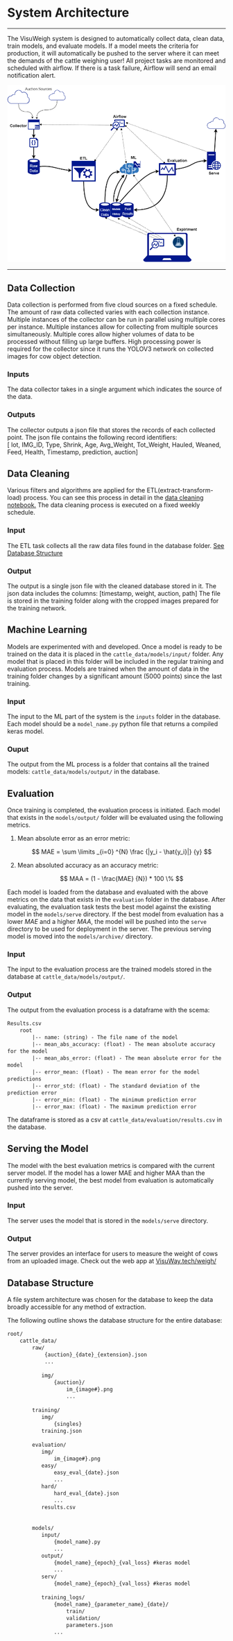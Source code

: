 # System Architecture

---

The VisuWeigh system is designed to automatically collect data, clean data, train models, and evaluate models. 
If a model meets the criteria for production, it will automatically be pushed to the server where it can meet the 
demands of the cattle weighing user! 
All project tasks are monitored and scheduled with airflow. If there is a task failure, Airflow will send an email 
notification alert. 


![img.png](architecture.png)

---

## Data Collection

Data collection is performed from five cloud sources on a fixed schedule. 
The amount of raw data collected varies with each collection instance. 
Multiple instances of the collector can be run in parallel using multiple cores per instance. Multiple instances allow for collecting from multiple sources simultaneously. Multiple cores allow higher volumes of data to be processed without filling up large buffers. High processing power is required for the collector since it runs the YOLOV3 network on collected images for cow object detection. 

### Inputs
The data collector takes in a single argument which indicates the source of the data. 

### Outputs 
The collector outputs a json file that stores the records of each collected point. 
The json file contains the following record identifiers:</br>
[ lot, IMG_ID, Type, Shrink, Age, Avg_Weight, Tot_Weight, Hauled, Weaned, Feed, Health, Timestamp, prediction, auction] 


## Data Cleaning 
Various filters and algorithms are applied for the ETL(extract-transform-load) process. You can see this process in detail in the [data cleaning notebook.]()
The data cleaning process is executed on a fixed weekly schedule. 

### Input
The ETL task collects all the raw data files found in the database folder. [See Database Structure](#dbstruct) 

### Output
The output is a single json file with the cleaned database stored in it. The json data includes the columns: [timestamp, weight, auction, path] The file is stored in the training folder along with the cropped images prepared for the training network. 

## Machine Learning
Models are experimented with and developed. Once a model is ready to be trained on the data it is placed in the `cattle_data/models/input/` folder. Any model that is placed in this folder will be included in the regular training and evaluation process. Models are trained when the amount of data in the training folder changes by a significant amount (5000 points) since the last training. 

### Input
The input to the ML part of the system is the `inputs` folder in the database. Each model should be a `model_name.py` python file that returns a compiled keras model.

### Ouput
The output from the ML process is a folder that contains all the trained models: `cattle_data/models/output/` in the database.

## Evaluation
Once training is completed, the evaluation process is initiated. Each model that exists in the `models/output/` folder will be evaluated using the following metrics. 

1. Mean absolute error as an error metric: 

    $$ MAE =  \sum \limits _{i=0} ^{N} \frac {|y_i - \hat{y_i}|} {y} $$


2. Mean absoluted accuracy as an accuracy metric:

    $$ MAA = (1 -  \frac{MAE} {N}) * 100 \% $$

Each model is loaded from the database and evaluated with the above metrics on the data that exists in the `evaluation` folder in the database. 
After evaluating, the evaluation task tests the best model against the existing model in the `models/serve` directory. 
If the best model from evaluation has a lower $MAE$ and a higher $MAA$, the model will be pushed into the `serve` directory
to be used for deployment in the server. The previous serving model is moved into the `models/archive/` directory.

### Input 
The input to the evaluation process are the trained models stored in the database at `cattle_data/models/output/`. 

### Output
The output from the evaluation process is a dataframe with the scema: 


    Results.csv 
        root
            |-- name: (string) - The file name of the model
            |-- mean_abs_accuracy: (float) - The mean absolute accuracy for the model
            |-- mean_abs_error: (float) - The mean absolute error for the model
            |-- error_mean: (float) - The mean error for the model predictions
            |-- error_std: (float) - The standard deviation of the prediction error
            |-- error_min: (float) - The minimum prediction error
            |-- error_max: (float) - The maximum prediction error

The dataframe is stored as a csv at `cattle_data/evaluation/results.csv` in the database.

## Serving the Model
The model with the best evaluation metrics is compared with the current server model. 
If the model has a lower MAE and higher MAA than the currently serving model, the best model from evaluation 
is automatically pushed into the server. 

### Input
The server uses the model that is stored in the `models/serve` directory. 

### Output
The server provides an interface for users to measure the weight of cows from an uploaded image.
Check out the web app at [VisuWay.tech/weigh/](https://VisuWay.tech/weigh/)

## Database Structure <dbstruct name="dbstruct"/>

A file system architecture was chosen for the database to keep the data broadly accessible for any method of extraction. 

The following outline shows the database structure for the entire database:

    root/
        cattle_data/
            raw/
                {auction}_{date}_{extension}.json
                ...

               img/
                   {auction}/
                       im_{image#}.png
                       ...
        
            training/
               img/
                   {singles}
               training.json
            
            evaluation/
               img/
                   im_{image#}.png
               easy/
                   easy_eval_{date}.json
                   ...
               hard/
                   hard_eval_{date}.json
                   ...
               results.csv
            
            
            models/
               input/
                   {model_name}.py
                   ...
               output/
                   {model_name}_{epoch}_{val_loss} #keras model
                   ...
               serv/
                   {model_name}_{epoch}_{val_loss} #keras model

               training_logs/
                   {model_name}_{parameter_name}_{date}/
                       train/
                       validation/
                       parameters.json
                   ...



